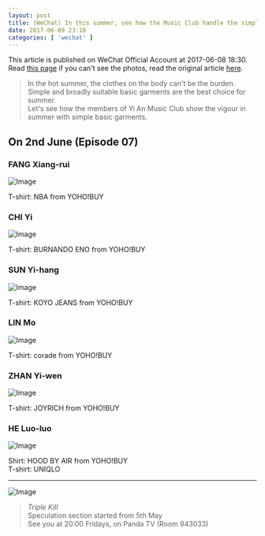 ```yaml
---
layout: post
title: (WeChat) In this summer, see how the Music Club handle the simple basic garments~
date: 2017-06-09 23:10
categories: [ 'wechat' ]
---
```


This article is published on WeChat Official Account at 2017-06-08 18:30. Read [this page](https://github.com/Quadrifolium/originalplan/blob/gh-pages/_posts/WeChat/2017-06-09-WeChat-Original-Plan.md) if you can't see the photos, read the original article [here](https://mp.weixin.qq.com/s/e1axJMN-Bt2ekJrcF_6Xcw).

<!-- more -->

> In the hot summer, the clothes on the body can't be the burden. Simple and broadly suitable basic garments are the best choice for summer.  
> Let's see how the members of Yi An Music Club show the vigour in summer with simple basic garments.

## On 2nd June (Episode 07)

### FANG Xiang-rui

![Image](http://mmbiz.qpic.cn/mmbiz_png/XOMVurd7hjQziaXiczVbp69EKy1P9HN0xoa7uxydZAocDwMibjAQWXl99QwS8Cz0bLs2PSibYop1zXO3aFRhLPVq1Q/0)

T-shirt: NBA from YOHO!BUY

### CHI Yi

![Image](http://mmbiz.qpic.cn/mmbiz_png/XOMVurd7hjQziaXiczVbp69EKy1P9HN0xocPl8VI3npKawe7hIlr0v2PSCjazaSefky5Celicz7Gy9BEJjUdlCWvw/0)

T-shirt: BURNANDO ENO from YOHO!BUY

### SUN Yi-hang

![Image](http://mmbiz.qpic.cn/mmbiz_png/XOMVurd7hjQziaXiczVbp69EKy1P9HN0xoicFgsLvBHic6LhIZEQVo6nOfdRgicAiaAZU9xpqvXdH72N9U6KViaGWFXAw/0)

T-shirt: KOYO JEANS from YOHO!BUY

### LIN Mo

![Image](http://mmbiz.qpic.cn/mmbiz_png/XOMVurd7hjQziaXiczVbp69EKy1P9HN0xo4jty4M8NoauvRiamic3dqeQaryBfExS8HWibMbM1NUVInKYJsD0XiaYn7Q/0)

T-shirt: corade from YOHO!BUY

### ZHAN Yi-wen

![Image](http://mmbiz.qpic.cn/mmbiz_png/XOMVurd7hjQziaXiczVbp69EKy1P9HN0xoW5fstMtyq7mKGstvWxv5cWT1Pvn1VSQEAV7eJ334I0qzWicFDEh8IBQ/0)

T-shirt: JOYRICH from YOHO!BUY

### HE Luo-luo

![Image](http://mmbiz.qpic.cn/mmbiz_png/XOMVurd7hjQziaXiczVbp69EKy1P9HN0xoicmJmmUhBnsWumcwiciaM1iabQT5ibm2eFFiceBK84MgvnXx5nq3baibExjkg/0)

Shirt: HOOD BY AIR from YOHO!BUY  
T-shirt: UNIQLO

---

![Image](http://mmbiz.qpic.cn/mmbiz_jpg/XOMVurd7hjQziaXiczVbp69EKy1P9HN0xoUTodX2Q01QqnczZib7XuQ5z2jR7zTjsrq1TQgLmmjzDOSru7Exia7xmA/640)

> *Triple Kill*  
> Speculation section started from 5th May  
> See you at 20:00 Fridays, on Panda TV (Room 943033)

